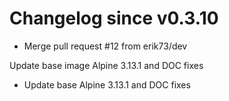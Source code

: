 # Changelog since v0.3.10
- Merge pull request #12 from erik73/dev

Update base image Alpine 3.13.1 and DOC fixes 
- Update base Alpine 3.13.1 and DOC fixes 
